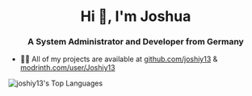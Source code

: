 <h1 align="center">Hi 👋, I'm Joshua</h1>
<h3 align="center">A System Administrator and Developer from Germany</h3>

- 👨‍💻 All of my projects are available at [github.com/joshiy13](github.com/joshiy13) & [modrinth.com/user/Joshiy13](https://modrinth.com/user/Joshiy13)


![joshiy13's Top Languages](https://github-readme-stats.vercel.app/api/top-langs/?username=joshiy13&theme=vue-dark&show_icons=true&hide_border=true&layout=compact)

